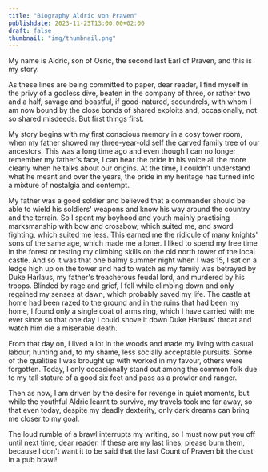 ```yaml
---
title: "Biography Aldric von Praven"
publishdate: 2023-11-25T13:00:00+02:00
draft: false
thumbnail: "img/thumbnail.png"
---
```


My name is Aldric, son of Osric, the second last Earl of Praven, and this is my story.

As these lines are being committed to paper, dear reader, I find myself in the privy of a godless dive, beaten in the company of three, or rather two and a half, savage and boastful, if good-natured, scoundrels, with whom I am now bound by the close bonds of shared exploits and, occasionally, not so shared misdeeds. But first things first.

My story begins with my first conscious memory in a cosy tower room, when my father showed my three-year-old self the carved family tree of our ancestors. This was a long time ago and even though I can no longer remember my father's face, I can hear the pride in his voice all the more clearly when he talks about our origins. At the time, I couldn't understand what he meant and over the years, the pride in my heritage has turned into a mixture of nostalgia and contempt.

My father was a good soldier and believed that a commander should be able to wield his soldiers' weapons and know his way around the country and the terrain. So I spent my boyhood and youth mainly practising marksmanship with bow and crossbow, which suited me, and sword fighting, which suited me less. This earned me the ridicule of many knights' sons of the same age, which made me a loner. I liked to spend my free time in the forest or testing my climbing skills on the old north tower of the local castle. And so it was that one balmy summer night when I was 15, I sat on a ledge high up on the tower and had to watch as my family was betrayed by Duke Harlaus, my father's treacherous feudal lord, and murdered by his troops. Blinded by rage and grief, I fell while climbing down and only regained my senses at dawn, which probably saved my life. The castle at home had been razed to the ground and in the ruins that had been my home, I found only a single coat of arms ring, which I have carried with me ever since so that one day I could shove it down Duke Harlaus' throat and watch him die a miserable death.

From that day on, I lived a lot in the woods and made my living with casual labour, hunting and, to my shame, less socially acceptable pursuits. Some of the qualities I was brought up with worked in my favour, others were forgotten. Today, I only occasionally stand out among the common folk due to my tall stature of a good six feet and pass as a prowler and ranger.

Then as now, I am driven by the desire for revenge in quiet moments, but while the youthful Aldric learnt to survive, my travels took me far away, so that even today, despite my deadly dexterity, only dark dreams can bring me closer to my goal.

The loud rumble of a brawl interrupts my writing, so I must now put you off until next time, dear reader. If these are my last lines, please burn them, because I don't want it to be said that the last Count of Praven bit the dust in a pub brawl!
